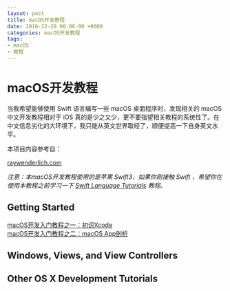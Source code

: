 ```yaml
---
layout: post
title: macOS开发教程
date: 2016-12-20 00:00:00 +0000
categories: macOS开发教程
tags:
- macOS
- 教程
---
```

# macOS开发教程
当我希望能够使用 Swift 语言编写一些 macOS 桌面程序时，发现相关的 macOS 中文开发教程相对于 iOS 真的是少之又少，更不要指望相关教程的系统性了。在中文信息劣化的大环境下，我只能从英文世界取经了，顺便提高一下自身英文水平。

本项目内容参考自：

[raywenderlich.com](https://www.raywenderlich.com/category/swift)

*注意：本macOS开发教程使用的是苹果 Swift3，如果你刚接触 Swift ，希望你在使用本教程之前学习一下 [Swift Language Tutorials](http://www.raywenderlich.com/swift-language-tutorials) 教程。*

## Getting Started
[macOS开发入门教程之一：初识Xcode](./2016-12-21-Intro-to-Xcode.md)  
[macOS开发入门教程之二：macOS App剖析](./2016-12-21-macOS-App-Anatomy.md)

## Windows, Views, and View Controllers

## Other OS X Development Tutorials
